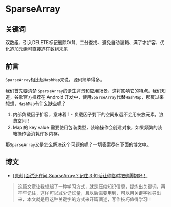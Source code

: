 # SparseArray

## 关键词

双数组、引入DELETE标记删除O(1)、二分查找、避免自动装箱、满了才扩容、优化追加元素可直接追在数组末尾

## 前言

`SparseArray`相比起`HashMap`来说，源码简单得多。

我们首先要清楚 `SparseArray`的诞生背景和应用场景，这将影响它的特点。我们知道，谷歌官方推荐在 Android 开发中，使用`SparseArray`代替`HashMap`，那反过来想想，`HashMap`有什么缺点呢？

1. 内部负载因子扩容，意味着 1 - 负载因子剩下的空间永远不会用来放元素，浪费空间！
2. Map 的 key value 需要使用包装类型，装箱操作会创建对象，如果频繁的装箱操作会消耗许多内存。

那`SparseArray`又是怎么解决这个问题的呢？一切答案尽在下面的博文中。

## 博文

- [[原创]面试还在问 SparseArray？记住 3 句话让你临时把佛脚抱好！](https://juejin.im/post/5da1481e6fb9a04de96e8b72)
> 这篇文章让我想起了一种学习方式，就是压缩知识信息，提炼出关键词，再牢牢记住，这样可以减少记忆量，且以后需要用到，可以用关键字推导出来，本文就是用这种关键字的方式来开篇阐述，写作技巧值得学习！
